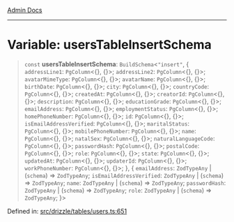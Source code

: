 [Admin Docs](/)

***

# Variable: usersTableInsertSchema

> `const` **usersTableInsertSchema**: `BuildSchema`\<`"insert"`, \{ `addressLine1`: `PgColumn`\<\{\}, \{\}\>; `addressLine2`: `PgColumn`\<\{\}, \{\}\>; `avatarMimeType`: `PgColumn`\<\{\}, \{\}\>; `avatarName`: `PgColumn`\<\{\}, \{\}\>; `birthDate`: `PgColumn`\<\{\}, \{\}\>; `city`: `PgColumn`\<\{\}, \{\}\>; `countryCode`: `PgColumn`\<\{\}, \{\}\>; `createdAt`: `PgColumn`\<\{\}, \{\}\>; `creatorId`: `PgColumn`\<\{\}, \{\}\>; `description`: `PgColumn`\<\{\}, \{\}\>; `educationGrade`: `PgColumn`\<\{\}, \{\}\>; `emailAddress`: `PgColumn`\<\{\}, \{\}\>; `employmentStatus`: `PgColumn`\<\{\}, \{\}\>; `homePhoneNumber`: `PgColumn`\<\{\}, \{\}\>; `id`: `PgColumn`\<\{\}, \{\}\>; `isEmailAddressVerified`: `PgColumn`\<\{\}, \{\}\>; `maritalStatus`: `PgColumn`\<\{\}, \{\}\>; `mobilePhoneNumber`: `PgColumn`\<\{\}, \{\}\>; `name`: `PgColumn`\<\{\}, \{\}\>; `natalSex`: `PgColumn`\<\{\}, \{\}\>; `naturalLanguageCode`: `PgColumn`\<\{\}, \{\}\>; `passwordHash`: `PgColumn`\<\{\}, \{\}\>; `postalCode`: `PgColumn`\<\{\}, \{\}\>; `role`: `PgColumn`\<\{\}, \{\}\>; `state`: `PgColumn`\<\{\}, \{\}\>; `updatedAt`: `PgColumn`\<\{\}, \{\}\>; `updaterId`: `PgColumn`\<\{\}, \{\}\>; `workPhoneNumber`: `PgColumn`\<\{\}, \{\}\>; \}, \{ `emailAddress`: `ZodTypeAny` \| (`schema`) => `ZodTypeAny`; `isEmailAddressVerified`: `ZodTypeAny` \| (`schema`) => `ZodTypeAny`; `name`: `ZodTypeAny` \| (`schema`) => `ZodTypeAny`; `passwordHash`: `ZodTypeAny` \| (`schema`) => `ZodTypeAny`; `role`: `ZodTypeAny` \| (`schema`) => `ZodTypeAny`; \}\>

Defined in: [src/drizzle/tables/users.ts:651](https://github.com/PalisadoesFoundation/talawa-api/blob/be8575be3c5989d76dd2f84308de81461931796c/src/drizzle/tables/users.ts#L651)
